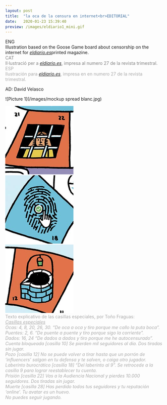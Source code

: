 ```yaml
---
layout: post
title:  "la oca de la censura en internet<br>EDITORIAL"
date:   2020-01-23 15:39:40
preview: /images/eldiario1_mini.gif
---
```

<div class="row">

  <div class="column">
  ENG<br>
  Illustration based on the Goose Game board about censorship on the internet for <a href="https://www.eldiario.es/cuadernos/"><i>eldiario.es</i></a>printed magazine.
  </div>

  <div class="column">
  <font color="#808080">CAT<br>
  Il·lustració per a <a href="https://www.eldiario.es/cuadernos/"><i>eldiario.es</i></a>, impresa  al numero 27 de la revista trimestral.</font>
</div>

  <div class="column">
  <font color="#A9A9A9">ESP<br>
  Ilustración para <a href="https://www.eldiario.es/cuadernos/"><i>eldiario.es</i></a>, impresa en en numero 27 de la revista trimestral.
  </font>
  </div>

 </div>

 AD: David Velasco


![Picture 1](/images/mockup spread blanc.jpg)


<div class="row">

  <div class="column">
  <img src="/images/ocadetall1.jpg" alt="drawing">
  </div>

  <div class="column">
  <img src="/images/ocadetall2.jpg" alt="drawing">
  </div>

  <div class="column">
  <img src="/images/ocadetall3.jpg" alt="drawing">
  </div>

 </div>

 <font color="#A9A9A9">
 Texto explicativo de las casillas especiales, por Toño Fraguas:<br>
 <i><u>Casillas especiales</u><br>
Ocas: 4, 8, 20, 26, 30. “De oca a oca y tiro porque me callo la puta boca”.<br>
Puentes: 2, 6. “De puente a puente y tiro porque sigo la corriente”.<br>
Dados: 16, 24 “De dados a dados y tiro porque me he autocensurado”.<br>
Cuenta bloqueada [casilla 10] Se pierden mil seguidores al día. Dos
tiradas sin jugar.<br>
Pozo [casilla 12] No se puede volver a tirar hasta que un porrón de
‘influencers’ salgan en tu defensa y te salven, o caiga otro jugador.<br>
Laberinto burocrático [casilla 18] “Del laberinto al 9”. Se retrocede
a la casilla 9 para lograr reestablecer tu cuenta.<br>
Prisión [casilla 22] Vas a la Audiencia Nacional y pierdes 10.000
seguidores. Dos tiradas sin jugar.<br>
Muerte [casilla 28] Has perdido todos tus seguidores
y tu reputación ‘online’. Tu avatar es un huevo.<br>
No puedes seguir jugando.</i><br>
 </font>
